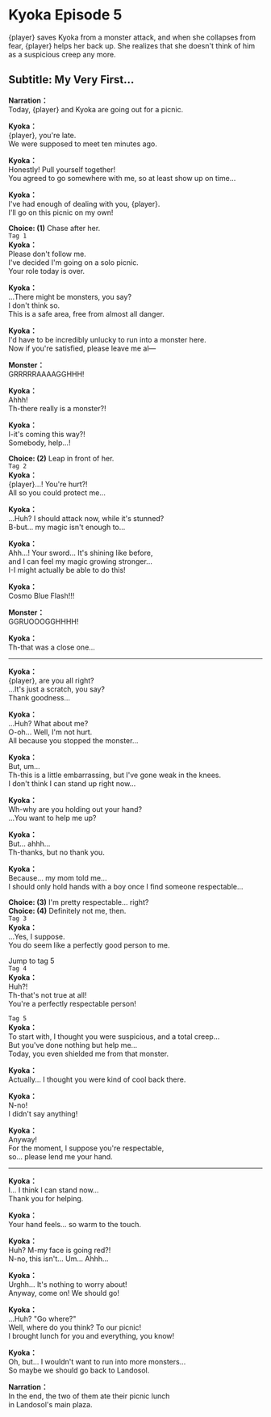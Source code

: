 # Kyoka Episode 5
{player} saves Kyoka from a monster attack, and when she collapses from fear, {player} helps her back up. She realizes that she doesn't think of him as a suspicious creep any more.
  
## Subtitle: My Very First...
  
**Narration：**  
Today, {player} and Kyoka are going out for a picnic.  
  
**Kyoka：**  
{player}, you're late.  
We were supposed to meet ten minutes ago.  
  
**Kyoka：**  
Honestly! Pull yourself together!  
You agreed to go somewhere with me, so at least show up on time...  
  
**Kyoka：**  
I've had enough of dealing with you, {player}.  
I'll go on this picnic on my own!  
  
**Choice: (1)**  Chase after her.  
`Tag 1`  
**Kyoka：**  
Please don't follow me.  
I've decided I'm going on a solo picnic.  
Your role today is over.  
  
**Kyoka：**  
...There might be monsters, you say?  
I don't think so.  
This is a safe area, free from almost all danger.  
  
**Kyoka：**  
I'd have to be incredibly unlucky to run into a monster here.  
Now if you're satisfied, please leave me al—  
  
**Monster：**  
GRRRRRAAAAGGHHH!  
  
**Kyoka：**  
Ahhh!  
Th-there really is a monster?!  
  
**Kyoka：**  
I-it's coming this way?!  
Somebody, help...!  
  
**Choice: (2)**  Leap in front of her.  
`Tag 2`  
**Kyoka：**  
{player}...! You're hurt?!  
All so you could protect me...  
  
**Kyoka：**  
...Huh? I should attack now, while it's stunned?  
B-but... my magic isn't enough to...  
  
**Kyoka：**  
Ahh...! Your sword... It's shining like before,  
and I can feel my magic growing stronger...  
I-I might actually be able to do this!  
  
**Kyoka：**  
Cosmo Blue Flash!!!  
  
**Monster：**  
GGRUOOOGGHHHH!  
  
**Kyoka：**  
Th-that was a close one...  
  

---  
  
**Kyoka：**  
{player}, are you all right?  
...It's just a scratch, you say?  
Thank goodness...  
  
**Kyoka：**  
...Huh? What about me?  
O-oh... Well, I'm not hurt.  
All because you stopped the monster...  
  
**Kyoka：**  
But, um...  
Th-this is a little embarrassing, but I've gone weak in the knees.  
I don't think I can stand up right now...  
  
**Kyoka：**  
Wh-why are you holding out your hand?  
...You want to help me up?  
  
**Kyoka：**  
But... ahhh...  
Th-thanks, but no thank you.  
  
**Kyoka：**  
Because... my mom told me...  
 I should only hold hands with a boy once I find someone respectable...  
  
**Choice: (3)**  I'm pretty respectable... right?  
**Choice: (4)**  Definitely not me, then.  
`Tag 3`  
**Kyoka：**  
...Yes, I suppose.  
You do seem like a perfectly good person to me.  
  
Jump to tag 5  
`Tag 4`  
**Kyoka：**  
Huh?!  
Th-that's not true at all!  
You're a perfectly respectable person!  
  
`Tag 5`  
**Kyoka：**  
To start with, I thought you were suspicious, and a total creep...  
But you've done nothing but help me...  
Today, you even shielded me from that monster.  
  
**Kyoka：**  
Actually... I thought you were kind of cool back there.  
  
**Kyoka：**  
N-no!  
I didn't say anything!  
  
**Kyoka：**  
Anyway!  
For the moment, I suppose you're respectable,  
so... please lend me your hand.  
  

---  
  
**Kyoka：**  
I... I think I can stand now...  
Thank you for helping.  
  
**Kyoka：**  
Your hand feels... so warm to the touch.  
  
**Kyoka：**  
Huh? M-my face is going red?!  
N-no, this isn't... Um... Ahhh...  
  
**Kyoka：**  
Urghh... It's nothing to worry about!  
Anyway, come on! We should go!  
  
**Kyoka：**  
...Huh? \"Go where?\"  
Well, where do you think? To our picnic!  
I brought lunch for you and everything, you know!  
  
**Kyoka：**  
Oh, but... I wouldn't want to run into more monsters...  
So maybe we should go back to Landosol.  
  
**Narration：**  
In the end, the two of them ate their picnic lunch  
in Landosol's main plaza.  
